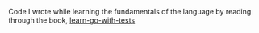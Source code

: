 Code I wrote while learning the fundamentals of the language by reading through the book, [learn-go-with-tests](
https://quii.gitbook.io/learn-go-with-tests/)
